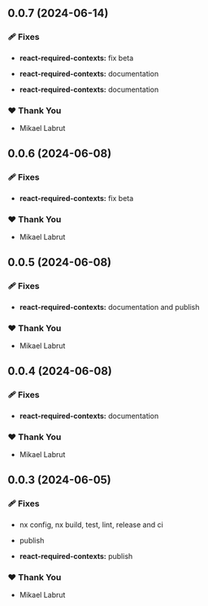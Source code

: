 ## 0.0.7 (2024-06-14)


### 🩹 Fixes

- **react-required-contexts:** fix beta

- **react-required-contexts:** documentation

- **react-required-contexts:** documentation


### ❤️  Thank You

- Mikael Labrut

## 0.0.6 (2024-06-08)


### 🩹 Fixes

- **react-required-contexts:** fix beta


### ❤️  Thank You

- Mikael Labrut

## 0.0.5 (2024-06-08)


### 🩹 Fixes

- **react-required-contexts:** documentation and publish


### ❤️  Thank You

- Mikael Labrut

## 0.0.4 (2024-06-08)


### 🩹 Fixes

- **react-required-contexts:** documentation


### ❤️  Thank You

- Mikael Labrut

## 0.0.3 (2024-06-05)


### 🩹 Fixes

- nx config, nx build, test, lint, release and ci

- publish

- **react-required-contexts:** publish


### ❤️  Thank You

- Mikael Labrut